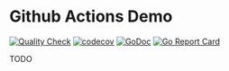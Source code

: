 # Github Actions Demo

[![Quality Check](https://github.com/arnaud-tincelin/actions-demo/actions/workflows/quality-check.yaml/badge.svg?branch=master)](https://github.com/arnaud-tincelin/actions-demo/actions/workflows/quality-check.yaml)
[![codecov](https://codecov.io/gh/arnaud-tincelin/actions-demo/branch/master/graph/badge.svg)](https://codecov.io/gh/arnaud-tincelin/actions-demo)
[![GoDoc](https://godoc.org/github.com/arnaud-tincelin/actions-demo?status.svg)](https://godoc.org/github.com/arnaud-tincelin/actions-demo)
[![Go Report Card](https://goreportcard.com/badge/github.com/arnaud-tincelin/actions-demo)](https://goreportcard.com/report/github.com/arnaud-tincelin/actions-demo)

TODO
